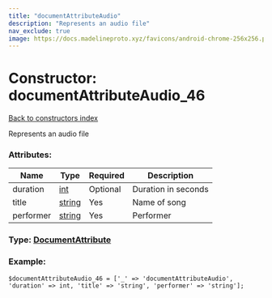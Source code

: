 ```yaml
---
title: "documentAttributeAudio"
description: "Represents an audio file"
nav_exclude: true
image: https://docs.madelineproto.xyz/favicons/android-chrome-256x256.png
---
```

# Constructor: documentAttributeAudio\_46  
[Back to constructors index](/API_docs/constructors/index.html)



Represents an audio file

### Attributes:

| Name     |    Type       | Required | Description |
|----------|---------------|----------|-------------|
|duration|[int](/API_docs/types/int.html) | Optional|Duration in seconds|
|title|[string](/API_docs/types/string.html) | Yes|Name of song|
|performer|[string](/API_docs/types/string.html) | Yes|Performer|



### Type: [DocumentAttribute](/API_docs/types/DocumentAttribute.html)


### Example:

```
$documentAttributeAudio_46 = ['_' => 'documentAttributeAudio', 'duration' => int, 'title' => 'string', 'performer' => 'string'];
```  
